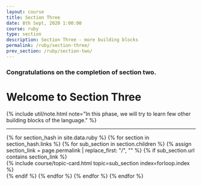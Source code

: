 ```yaml
---
layout: course
title: Section Three
date: 8th Sept, 2020 1:00:00
course: ruby
type: section
description: Section Three - more building blocks
permalink: /ruby/section-three/
prev_section: /ruby/section-two/
---
```


### Congratulations on the completion of section two.

# Welcome to Section Three

{% include util/note.html
    note="In this phase, we will try to learn few other building blocks of the language."
%}


<div class="section-index">
  <hr class="panel-line">

  <div class="container-fluid">
    <div class="row">
      {% for section_hash in site.data.ruby %}
        {% for section in section_hash.links %}
          {% for sub_section in section.children %}
            {% assign section_link = page.permalink | replace_first: "/", "" %}
            {% if sub_section.url contains section_link %}
              <div class="col-lg-4 col-md-6">
                {% include course/topic-card.html
                            topic=sub_section index=forloop.index %}
              </div>
            {% endif %}
          {% endfor %}
        {% endfor %}
      {% endfor %}
    </div>
  </div>
</div>
